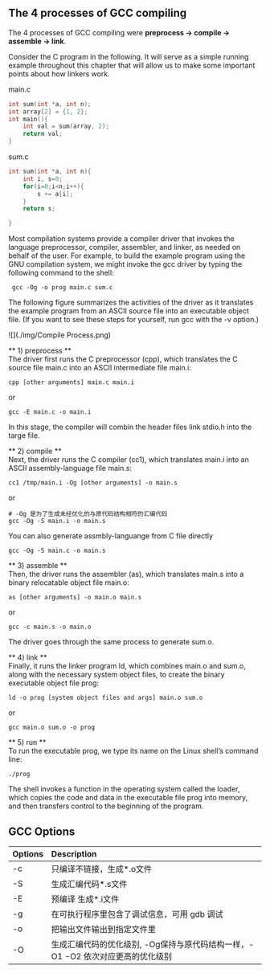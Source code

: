 ## The 4 processes of GCC compiling 

The 4 processes of GCC compiling were **preprocess -> compile -> assemble -> link**.

Consider the C program in the following. It will serve as a simple running example throughout this chapter that will allow us to make some important points about how linkers work.

main.c
```c
int sum(int *a, int n);
int array[2] = {1, 2};
int main(){
	int val = sum(array, 2);
	return val;
}
```

sum.c
```c
int sum(int *a, int n){
	int i, s=0;
	for(i=0;i<n;i++){ 
		s += a[i];
	}
	return s;

}
```

Most compilation systems provide a compiler driver that invokes the language preprocessor, compiler, assembler, and linker, as needed on behalf of the user. For example, to build the example program using the GNU compilation system, we might invoke the gcc driver by typing the following command to the shell:
```
 gcc -Og -o prog main.c sum.c
```

The following figure summarizes the activities of the driver as it translates the example program from an ASCII source file into an executable object file. (If you want to see these steps for yourself, run gcc with the -v option.) 

![](./img/Compile Process.png)

** 1) preprocess **  
The driver first runs the C preprocessor (cpp), which translates the C source file main.c into an ASCII intermediate file main.i:
```
cpp [other arguments] main.c main.i
```
or
```
gcc -E main.c -o main.i
```
In this stage, the compiler will combin the header files link stdio.h into the targe file.

** 2) compile **  
Next, the driver runs the C compiler (cc1), which translates main.i into an ASCII assembly-language file main.s:
```
cc1 /tmp/main.i -Og [other arguments] -o main.s
```
or
```
# -Og 是为了生成未经优化的与原代码结构相符的汇编代码
gcc -Og -S main.i -o main.s
```
You can also generate assmbly-languange from C file directly
```
gcc -Og -S main.c -o main.s  
```
** 3) assemble **  
Then, the driver runs the assembler (as), which translates main.s into a binary relocatable object file main.o:
```
as [other arguments] -o main.o main.s
```
or
```
gcc -c main.s -o main.o
```
The driver goes through the same process to generate sum.o. 

** 4) link **  
Finally, it runs the linker program ld, which combines main.o and sum.o, along with the necessary system object files, to create the binary executable object file prog:
```
ld -o prog [system object files and args] main.o sum.o
```
or
```
gcc main.o sum.o -o prog
```
** 5) run **  
To run the executable prog, we type its name on the Linux shell’s command
line:
```
./prog
```  
The shell invokes a function in the operating system called the loader, which copies the code and data in the executable file prog into memory, and then transfers control to the beginning of the program.


## GCC Options

| Options       | Description    |  
|:------------- |:---------------| 
| -c     | 只编译不链接，生成*.o文件| 
|  -S  |  生成汇编代码*.s文件  |
|  -E  |   预编译 生成*.i文件 |
|  -g  |   在可执行程序里包含了调试信息，可用 gdb 调试 |
| -o   |  把输出文件输出到指定文件里  |
|  -O  |  生成汇编代码的优化级别, -Og保持与原代码结构一样，-O1 -O2 依次对应更高的优化级别  |

 